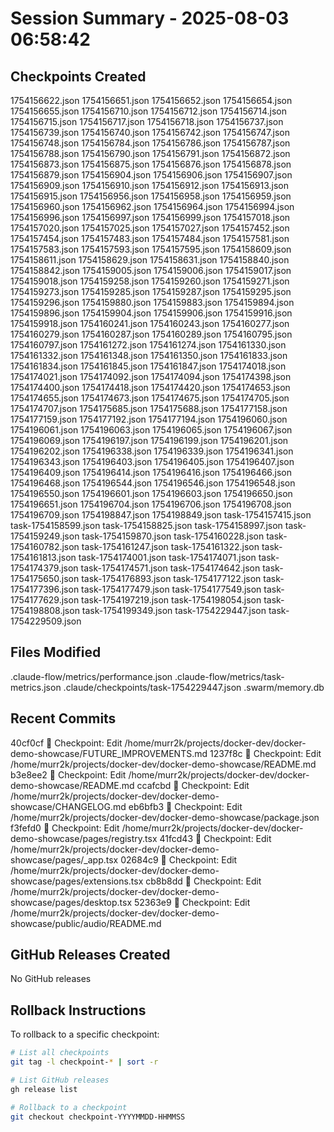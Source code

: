 # Session Summary - 2025-08-03 06:58:42

## Checkpoints Created
1754156622.json
1754156651.json
1754156652.json
1754156654.json
1754156655.json
1754156710.json
1754156712.json
1754156714.json
1754156715.json
1754156717.json
1754156718.json
1754156737.json
1754156739.json
1754156740.json
1754156742.json
1754156747.json
1754156748.json
1754156784.json
1754156786.json
1754156787.json
1754156788.json
1754156790.json
1754156791.json
1754156872.json
1754156873.json
1754156875.json
1754156876.json
1754156878.json
1754156879.json
1754156904.json
1754156906.json
1754156907.json
1754156909.json
1754156910.json
1754156912.json
1754156913.json
1754156915.json
1754156956.json
1754156958.json
1754156959.json
1754156960.json
1754156962.json
1754156964.json
1754156994.json
1754156996.json
1754156997.json
1754156999.json
1754157018.json
1754157020.json
1754157025.json
1754157027.json
1754157452.json
1754157454.json
1754157483.json
1754157484.json
1754157581.json
1754157583.json
1754157593.json
1754157595.json
1754158609.json
1754158611.json
1754158629.json
1754158631.json
1754158840.json
1754158842.json
1754159005.json
1754159006.json
1754159017.json
1754159018.json
1754159258.json
1754159260.json
1754159271.json
1754159273.json
1754159285.json
1754159287.json
1754159295.json
1754159296.json
1754159880.json
1754159883.json
1754159894.json
1754159896.json
1754159904.json
1754159906.json
1754159916.json
1754159918.json
1754160241.json
1754160243.json
1754160277.json
1754160279.json
1754160287.json
1754160289.json
1754160795.json
1754160797.json
1754161272.json
1754161274.json
1754161330.json
1754161332.json
1754161348.json
1754161350.json
1754161833.json
1754161834.json
1754161845.json
1754161847.json
1754174018.json
1754174021.json
1754174092.json
1754174094.json
1754174398.json
1754174400.json
1754174418.json
1754174420.json
1754174653.json
1754174655.json
1754174673.json
1754174675.json
1754174705.json
1754174707.json
1754175685.json
1754175688.json
1754177158.json
1754177159.json
1754177192.json
1754177194.json
1754196060.json
1754196061.json
1754196063.json
1754196065.json
1754196067.json
1754196069.json
1754196197.json
1754196199.json
1754196201.json
1754196202.json
1754196338.json
1754196339.json
1754196341.json
1754196343.json
1754196403.json
1754196405.json
1754196407.json
1754196409.json
1754196414.json
1754196416.json
1754196466.json
1754196468.json
1754196544.json
1754196546.json
1754196548.json
1754196550.json
1754196601.json
1754196603.json
1754196650.json
1754196651.json
1754196704.json
1754196706.json
1754196708.json
1754196709.json
1754198847.json
1754198849.json
task-1754157415.json
task-1754158599.json
task-1754158825.json
task-1754158997.json
task-1754159249.json
task-1754159870.json
task-1754160228.json
task-1754160782.json
task-1754161247.json
task-1754161322.json
task-1754161813.json
task-1754174001.json
task-1754174071.json
task-1754174379.json
task-1754174571.json
task-1754174642.json
task-1754175650.json
task-1754176893.json
task-1754177122.json
task-1754177396.json
task-1754177479.json
task-1754177549.json
task-1754177629.json
task-1754197219.json
task-1754198054.json
task-1754198808.json
task-1754199349.json
task-1754229447.json
task-1754229509.json

## Files Modified
.claude-flow/metrics/performance.json
.claude-flow/metrics/task-metrics.json
.claude/checkpoints/task-1754229447.json
.swarm/memory.db

## Recent Commits
40cf0cf 🔖 Checkpoint: Edit /home/murr2k/projects/docker-dev/docker-demo-showcase/FUTURE_IMPROVEMENTS.md
1237f8c 🔖 Checkpoint: Edit /home/murr2k/projects/docker-dev/docker-demo-showcase/README.md
b3e8ee2 🔖 Checkpoint: Edit /home/murr2k/projects/docker-dev/docker-demo-showcase/README.md
ccafcbd 🔖 Checkpoint: Edit /home/murr2k/projects/docker-dev/docker-demo-showcase/CHANGELOG.md
eb6bfb3 🔖 Checkpoint: Edit /home/murr2k/projects/docker-dev/docker-demo-showcase/package.json
f3fefd0 🔖 Checkpoint: Edit /home/murr2k/projects/docker-dev/docker-demo-showcase/pages/registry.tsx
41fcd43 🔖 Checkpoint: Edit /home/murr2k/projects/docker-dev/docker-demo-showcase/pages/_app.tsx
02684c9 🔖 Checkpoint: Edit /home/murr2k/projects/docker-dev/docker-demo-showcase/pages/extensions.tsx
cb8b8dd 🔖 Checkpoint: Edit /home/murr2k/projects/docker-dev/docker-demo-showcase/pages/desktop.tsx
52363e9 🔖 Checkpoint: Edit /home/murr2k/projects/docker-dev/docker-demo-showcase/public/audio/README.md

## GitHub Releases Created
No GitHub releases

## Rollback Instructions
To rollback to a specific checkpoint:
```bash
# List all checkpoints
git tag -l checkpoint-* | sort -r

# List GitHub releases
gh release list

# Rollback to a checkpoint
git checkout checkpoint-YYYYMMDD-HHMMSS
```
